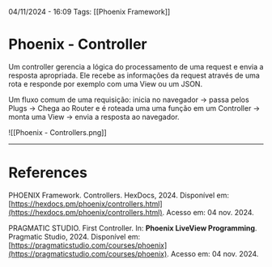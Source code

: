 04/11/2024 - 16:09
Tags: [[Phoenix Framework]]

# Phoenix - Controller

Um controller gerencia a lógica do processamento de uma request e envia a resposta apropriada. Ele recebe as informações da request através de uma rota e responde por exemplo com uma View ou um JSON.

Um fluxo comum de uma requisição: inicia no navegador -> passa pelos Plugs -> Chega ao Router e é roteada uma uma função em um Controller -> monta uma View -> envia a resposta ao navegador.

![[Phoenix - Controllers.png]]

---

# References

PHOENIX Framework. Controllers. HexDocs, 2024. Disponível em: [https://hexdocs.pm/phoenix/controllers.html](https://hexdocs.pm/phoenix/controllers.html). Acesso em: 04 nov. 2024.

PRAGMATIC STUDIO. First Controller. In: **Phoenix LiveView Programming**. Pragmatic Studio, 2024. Disponível em: [https://pragmaticstudio.com/courses/phoenix](https://pragmaticstudio.com/courses/phoenix). Acesso em: 04 nov. 2024.